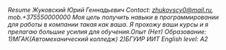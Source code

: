 *Resume Жуковский Юрий Геннадьевич Contact: zhukovscy0@mail.ru, mob.+375550000000 Моя цель получить навыки в программировании для работы в компании такая как ваша. Я прохожу ваши курсы и я прелагаю большие усилия для обучения.Опыт (Нет)
Образование: 1)МГАК(Автомеханический колледж)
2)БГУИР ИИТ English level: A2*
